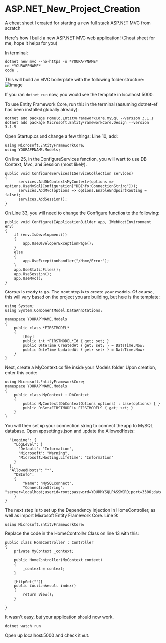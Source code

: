 # ASP.NET_New_Project_Creation
A cheat sheet I created for starting a new full stack ASP.NET MVC from scratch


Here's how I build a new ASP.NET MVC web application! (Cheat sheet for me, hope it helps for you)

In terminal:
```
dotnet new mvc --no-https -o *YOURAPPNAME*
cd *YOURAPPNAME*
code .
```
This will build an MVC boilerplate with the following folder structure:
![image](https://user-images.githubusercontent.com/24249474/115764412-6150c700-a35a-11eb-80a0-31f7d860c423.png)


If you ran ```dotnet run``` now, you would see the template in localhost:5000. 

To use Entity Framework Core, run this in the terminal (assuming dotnet-ef has been installed globally already):
```
dotnet add package Pomelo.EntityFrameworkCore.MySql --version 3.1.1
dotnet add package Microsoft.EntityFrameworkCore.Design --version 3.1.5
```

Open Startup.cs and change a few things:
Line 10, add:

```
using Microsoft.EntityFrameworkCore;
using YOURAPPNAME.Models;
```

On line 25, in the ConfigureServices function, you will want to use DB Context, Mvc, and Session (most likely).
```
public void ConfigureServices(IServiceCollection services)
{
      services.AddDbContext<MyContext>(options => options.UseMySql(Configuration["DBInfo:ConnectionString"]));  
      services.AddMvc(options => options.EnableEndpointRouting = false);
      services.AddSession();  
}

```

On Line 33, you will need to change the Configure function to the following: 
```
public void Configure(IApplicationBuilder app, IWebHostEnvironment env)
{
    if (env.IsDevelopment())
    {
        app.UseDeveloperExceptionPage();
    }
    else
    {
        app.UseExceptionHandler("/Home/Error");
    }
    app.UseStaticFiles();
    app.UseSession();
    app.UseMvc();
}
```

Startup is ready to go. The next step is to create your models. Of course, this will vary based on the project you are building, but here is the template:
```
using System;
using System.ComponentModel.DataAnnotations;

namespace YOURAPPNAME.Models
{
    public class *FIRSTMODEL*
    {
        [Key]
        public int *FIRSTMODEL*Id { get; set; }
        public DateTime CreatedAt { get; set; } = DateTime.Now;
        public DateTime UpdatedAt { get; set; } = DateTime.Now;
    }
}
```

Next, create a MyContext.cs file inside your Models folder. Upon creation, enter this code:
```
using Microsoft.EntityFrameworkCore;
namespace YOURAPPNAME.Models
{
    public class MyContext : DbContext
    {
        public MyContext(DbContextOptions options) : base(options) { }
        public DbSet<FIRSTMODEL> FIRSTMODELS { get; set; }
    }
}   
```

You will then set up your connection string to connect the app to MySQL database. Open appsettings.json and update the AllowedHosts:
```{
  "Logging": {
    "LogLevel": {
      "Default": "Information",
      "Microsoft": "Warning",
      "Microsoft.Hosting.Lifetime": "Information"
    }
  },
  "AllowedHosts": "*",
    "DBInfo":
    {
        "Name": "MySQLconnect",
        "ConnectionString": "server=localhost;userid=root;password=YOURMYSQLPASSWORD;port=3306;database=YOURDBNAME;SslMode=None"
    }
}
```

The next step is to set up the Dependency Injection in HomeController, as well as import Microsoft Entity Framework Core. 
Line 9:

```
using Microsoft.EntityFrameworkCore;
```

Replace the code in the HomeController Class on line 13 with this:
```
public class HomeController : Controller
{
    private MyContext _context;

    public HomeController(MyContext context)
    {
        _context = context;
    }

    [HttpGet("")]
    public IActionResult Index()
    {
        return View();
    }

}

```

It wasn't easy, but your application should now work. 

```dotnet watch run```

Open up localhost:5000 and check it out.
